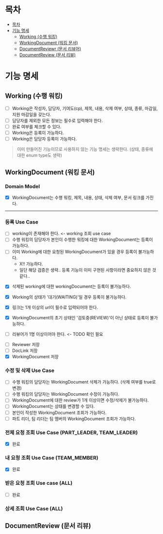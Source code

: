 # 목차

- [목차](#목차)
- [기능 명세](#기능-명세)
    - [Working (수행 워킹)](#working-수행-워킹)
    - [WorkingDocument (워킹 문서)](#workingdocument-워킹-문서)
    - [DocumentReviewr (문서 리뷰어)](#documentreviewr-문서-리뷰어)
    - [DocumentReview (문서 리뷰)](#documentreview-문서-리뷰)

# 기능 명세

## Working (수행 워킹)

- [ ] Working은 작성자, 담당자, 기여도(cp), 제목, 내용, 삭제 여부, 상태, 종류, 마감일, 지원 마감일을 갖는다.
- [ ] 담당자를 제외한 모든 정보는 필수로 입력해야 한다.
- [ ] 완료 여부를 체크할 수 있다.
- [ ] Working은 등록이 가능하다.
- [ ] Working은 담당자 등록이 가능하다.

> 이미 만들어진 기능이므로 사용하지 않는 기능 명세는 생략한다. (상태, 종류에 대한 enum type도 생략)

## WorkingDocument (워킹 문서)

### Domain Model

- [x] WorkingDocument는 수행 워킹, 제목, 내용, 상태, 삭제 여부, 문서 링크를 가진다.

---

### 등록 Use Case

[//]: # (adapter level)

- [ ] working이 존재해야 한다. <- working 조회 use case
- [ ] 수행 워킹의 담당자가 본인이 수행한 워킹에 대한 WorkingDocument는 등록이 가능하다.
- [ ] 이미 Working에 대한 요청된 WorkingDocument가 있을 경우 등록이 불가능하다.
    - X!! 가능하다.
    - 일단 해당 검증은 생략.. 등록 기능이 이미 구현된 사항이라면 중요하지 않은 것 같다..

[//]: # (service level)

- [x] 삭제된 working에 대한 workingDocument는 등록이 불가능하다.
- [x] Working의 상태가 '대기(WAITING)'일 경우 등록이 불가능하다.

- [x] 링크는 1개 이상의 url이 필수로 입력되어야 한다.
- [x] WorkingDocument의 초기 상태인 '검토중(REVIEW)'이 아닌 상태로 등록이 불가능하다.
- [ ] 리뷰어가 1명 이상이어야 한다. <- TODO 확인 필요

[//]: # (out adapter\(port\) level)

- [ ] Reviewer 저장
- [ ] DocLink 저장
- [x] WorkingDocument 저장

### 수정 및 삭제 Use Case

- [ ] 수행 워킹의 담당자는 WorkingDocument 삭제가 가능하다. (삭제 여부를 true로 변경)
- [ ] 수행 워킹의 담당자는 WorkingDocument 수정이 가능하다.
- [ ] WorkingDocument에 대한 review가 1개 이상이면 수정/삭제가 불가능하다.
- [ ] WorkingDocument는 상태를 변경할 수 있다.
- [ ] 본인이 작성한 WorkingDocument 조회가 가능하다.
- [ ] 파트 리더, 팀 리더는 팀 멤버의 WorkingDocument 조회가 가능하다.

### 전체 요청 조회 Use Case (PART_LEADER, TEAM_LEADER)

- [x] 완료

### 내 요청 조회 Use Case (TEAM_MEMBER)

- [x] 완료

### 받은 요청 조회 Use case (ALL)

- [ ] 완료

### 상세 조회 Use Case (ALL)

## DocumentReview (문서 리뷰)


